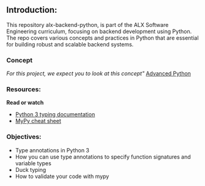 ## Introduction:
This repository alx-backend-python, is part of the ALX Software Engineering curriculum, focusing on backend development using Python. The repo covers various concepts and practices in Python that are essential for building robust and scalable backend systems.

### Concept
*For this project, we expect you to look at this concept"*
[Advanced Python](https://intranet.alxswe.com/concepts/554)

### Resources:

**Read or watch**
* [Python 3 typing documentation](https://intranet.alxswe.com/rltoken/5j0OtdWh36_HVAHKJX2gaA)
* [MyPy cheat sheet](https://intranet.alxswe.com/rltoken/Eud-nrUG7x3iT6JD2Sas-g)

### Objectives:
* Type annotations in Python 3
* How you can use type annotations to specify function signatures and variable types
* Duck typing
* How to validate your code with mypy
